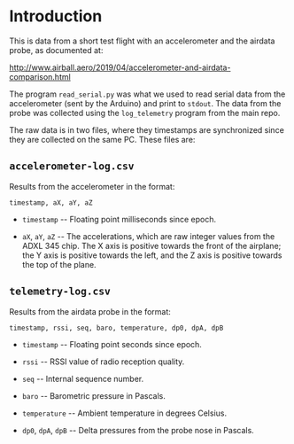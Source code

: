 # Introduction

This is data from a short test flight with an accelerometer and the
airdata probe, as documented at:

  http://www.airball.aero/2019/04/accelerometer-and-airdata-comparison.html

The program `read_serial.py` was what we used to read serial data from
the accelerometer (sent by the Arduino) and print to `stdout`. The
data from the probe was collected using the `log_telemetry` program
from the main repo.

The raw data is in two files, where they timestamps are synchronized
since they are collected on the same PC. These files are:

## `accelerometer-log.csv`

Results from the accelerometer in the format:

```
timestamp, aX, aY, aZ
```

* `timestamp` -- Floating point milliseconds since
epoch.

* `aX`, `aY`, `aZ` -- The accelerations, which are raw integer values
from the ADXL 345 chip. The X axis is positive towards the front of
the airplane; the Y axis is positive towards the left, and the Z axis
is positive towards the top of the plane.

## `telemetry-log.csv`

Results from the airdata probe in the format:

```
timestamp, rssi, seq, baro, temperature, dp0, dpA, dpB
```

* `timestamp` -- Floating point seconds since epoch.

* `rssi` -- RSSI value of radio reception quality.

* `seq` -- Internal sequence number.

* `baro` -- Barometric pressure in Pascals.

* `temperature` -- Ambient temperature in degrees Celsius.

* `dp0`, `dpA`, `dpB` -- Delta pressures from the probe nose in
  Pascals.
